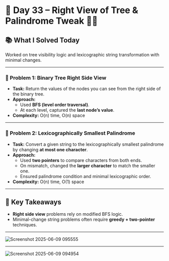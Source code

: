 # 🚀 Day 33 – Right View of Tree & Palindrome Tweak 🌳🔤

## 📚 What I Solved Today

Worked on tree visibility logic and lexicographic string transformation with minimal changes.

---

### 🧠 Problem 1: Binary Tree Right Side View
- **Task:** Return the values of the nodes you can see from the right side of the binary tree.
- **Approach:**  
  - Used **BFS (level order traversal)**.  
  - At each level, captured the **last node’s value**.  
- **Complexity:** O(n) time, O(n) space

---

### 🧠 Problem 2: Lexicographically Smallest Palindrome
- **Task:** Convert a given string to the lexicographically smallest palindrome by changing **at most one character**.
- **Approach:**  
  - Used **two pointers** to compare characters from both ends.  
  - On mismatch, changed the **larger character** to match the smaller one.  
  - Ensured palindrome condition and minimal lexicographic order.
- **Complexity:** O(n) time, O(1) space

---

## 🧠 Key Takeaways

- **Right side view** problems rely on modified BFS logic.  
- Minimal-change string problems often require **greedy + two-pointer** techniques.

---
![Screenshot 2025-06-09 095555](https://github.com/user-attachments/assets/db324942-dc90-4846-830d-7ce5b7f9a377)

---
![Screenshot 2025-06-09 094954](https://github.com/user-attachments/assets/58f2baf4-711c-4664-85dc-b2bf05d90b3e)


